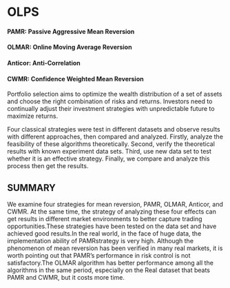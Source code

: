 # OLPS

#### PAMR: Passive Aggressive Mean Reversion

#### OLMAR: Online Moving Average Reversion

#### Anticor: Anti-Correlation

#### CWMR: Confidence Weighted Mean Reversion



Portfolio selection aims to optimize the wealth distribution of a set of assets and choose the right combination of risks and returns. Investors need to continually adjust their investment strategies with unpredictable future to maximize returns.

Four classical strategies were test in different datasets and observe results with different approaches, then compared and analyzed. 
Firstly, analyze the feasibility of these algorithms theoretically. 
Second, verify the theoretical results with known experiment data sets. 
Third, use new data set to test whether it is an effective strategy.
Finally, we compare and analyze this process then get the results.

## SUMMARY

We examine four strategies for mean reversion, PAMR, OLMAR, Anticor, and CWMR. At the same time, the strategy of analyzing these four effects can get results in different market environments to better capture trading opportunities.These strategies have been tested on the data set and have achieved good results.In the real world, in the face of huge data, the implementation ability of PAMRstrategy is very high. Although the phenomenon of mean reversion has been verified in many real markets, it is worth pointing out that PAMR’s performance in risk control is not satisfactory.The OLMAR algorithm has better performance among all the algorithms in the same period, especially on the Real dataset that beats PAMR and CWMR, but it costs more time.
